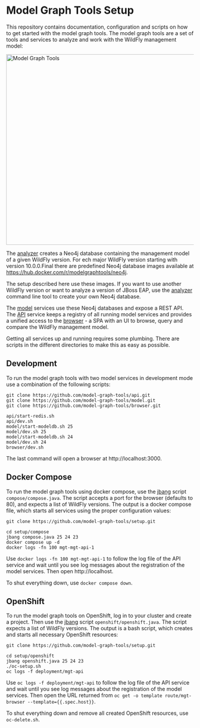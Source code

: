 # Model Graph Tools Setup

This repository contains documentation, configuration and scripts on how to get started with the model graph tools. The model graph tools are a set of tools and services to analyze and work with the WildFly management model:

<img src="https://model-graph-tools.github.io/img/tools.svg" alt="Model Graph Tools" width="512" />

The [analyzer](https://github.com/model-graph-tools/analyzer) creates a Neo4j database containing the management model of a given WildFly version. For ech major WildFly version starting with version 10.0.0.Final there are predefined Neo4j database images available at https://hub.docker.com/r/modelgraphtools/neo4j. 

The setup described here use these images. If you want to use another WildFly version or want to analyze a version of JBoss EAP, use the [analyzer](https://github.com/model-graph-tools/analyzer) command line tool to create your own Neo4j database. 

The [model](https://github.com/model-graph-tools/model) services use these Neo4j databases and expose a REST API. The [API](https://github.com/model-graph-tools/api) service keeps a registry of all running model services and provides a unified access to the [browser](https://github.com/model-graph-tools/browser) - a SPA with an UI to browse, query and compare the WildFly management model.

Getting all services up and running requires some plumbing. There are scripts in the different directories to make this as easy as possible.   

## Development

To run the model graph tools with two model services in development mode use a combination of the following scripts:

```shell
git clone https://github.com/model-graph-tools/api.git
git clone https://github.com/model-graph-tools/model.git
git clone https://github.com/model-graph-tools/browser.git

api/start-redis.sh
api/dev.sh
model/start-modeldb.sh 25
model/dev.sh 25
model/start-modeldb.sh 24
model/dev.sh 24
browser/dev.sh
```

The last command will open a browser at http://localhost:3000. 

## Docker Compose

To run the model graph tools using docker compose, use the [jbang](https://www.jbang.dev/) script `compose/compose.java`. The script accepts a port for the browser (defaults to 80), and expects a list of WildFly versions. The output is a docker compose file, which starts all services using the proper configuration values: 

```shell
git clone https://github.com/model-graph-tools/setup.git

cd setup/compose
jbang compose.java 25 24 23
docker compose up -d
docker logs -fn 100 mgt-mgt-api-1
```

Use `docker logs -fn 100 mgt-mgt-api-1` to follow the log file of the API service and wait until you see log messages about the registration of the model services. Then open http://localhost.

To shut everything down, use `docker compose down`.

## OpenShift

To run the model graph tools on OpenShift, log in to your cluster and create a project. Then use the [jbang](https://www.jbang.dev/) script `openshift/openshift.java`. The script expects a list of WildFly versions. The output is a bash script, which creates and starts all necessary OpenShift resources:

```shell
git clone https://github.com/model-graph-tools/setup.git

cd setup/openshift
jbang openshift.java 25 24 23
./oc-setup.sh
oc logs -f deployment/mgt-api
```

Use `oc logs -f deployment/mgt-api` to follow the log file of the API service and wait until you see log messages about the registration of the model services. Then open the URL returned from `oc get -o template route/mgt-browser --template={{.spec.host}}`.

To shut everything down and remove all created OpenShift resources, use `oc-delete.sh`.
